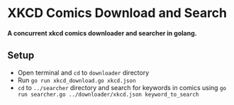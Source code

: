 # XKCD Comics Download and Search

#### A concurrent xkcd comics downloader and searcher in golang.

## Setup

- Open terminal and `cd` to `downloader` directory 
- Run `go run xkcd_download.go xkcd.json` 
- `cd` to `../searcher` directory and search for keywords in comics using `go run searcher.go ../downloader/xkcd.json keyword_to_search`